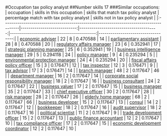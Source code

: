 #Occupation tax policy analyst
##Number skills 17
###Similar occupations:
| occupation                                                                            |   skills in this occupation |   skills that match tax policy analyst |   percentage match with tax policy analyst |   skills not in tax policy analyst |
|:--------------------------------------------------------------------------------------|----------------------------:|---------------------------------------:|-------------------------------------------:|-----------------------------------:|
| [economic adviser](economic_adviser.md)                                               |                          22 |                                      8 |                                   0.470588 |                                 14 |
| [parliamentary assistant](parliamentary_assistant.md)                                 |                          28 |                                      8 |                                   0.470588 |                                 20 |
| [regulatory affairs manager](regulatory_affairs_manager.md)                           |                          23 |                                      6 |                                   0.352941 |                                 17 |
| [strategic planning manager](strategic_planning_manager.md)                           |                          25 |                                      6 |                                   0.352941 |                                 19 |
| [business intelligence manager](business_intelligence_manager.md)                     |                          29 |                                      5 |                                   0.294118 |                                 24 |
| [policy manager](policy_manager.md)                                                   |                           9 |                                      4 |                                   0.235294 |                                  5 |
| [environmental protection manager](environmental_protection_manager.md)               |                          24 |                                      4 |                                   0.235294 |                                 20 |
| [fiscal affairs policy officer](fiscal_affairs_policy_officer.md)                     |                          15 |                                      3 |                                   0.176471 |                                 12 |
| [tax inspector](tax_inspector.md)                                                     |                          12 |                                      3 |                                   0.176471 |                                  9 |
| [tax advisor](tax_advisor.md)                                                         |                          17 |                                      3 |                                   0.176471 |                                 14 |
| [branch manager](branch_manager.md)                                                   |                          48 |                                      2 |                                   0.117647 |                                 46 |
| [department manager](department_manager.md)                                           |                          16 |                                      2 |                                   0.117647 |                                 14 |
| [corporate social responsibility manager](corporate_social_responsibility_manager.md) |                          18 |                                      2 |                                   0.117647 |                                 16 |
| [business consultant](business_consultant.md)                                         |                          24 |                                      2 |                                   0.117647 |                                 22 |
| [business valuer](business_valuer.md)                                                 |                          17 |                                      2 |                                   0.117647 |                                 15 |
| [business manager](business_manager.md)                                               |                          35 |                                      2 |                                   0.117647 |                                 33 |
| [chief executive officer](chief_executive_officer.md)                                 |                          30 |                                      2 |                                   0.117647 |                                 28 |
| [risk manager](risk_manager.md)                                                       |                          28 |                                      2 |                                   0.117647 |                                 26 |
| [elderly home manager](elderly_home_manager.md)                                       |                          68 |                                      2 |                                   0.117647 |                                 66 |
| [business developer](business_developer.md)                                           |                          15 |                                      2 |                                   0.117647 |                                 13 |
| [consul](consul.md)                                                                   |                          14 |                                      2 |                                   0.117647 |                                 12 |
| [bookkeeper](bookkeeper.md)                                                           |                          18 |                                      2 |                                   0.117647 |                                 16 |
| [audit supervisor](audit_supervisor.md)                                               |                          18 |                                      2 |                                   0.117647 |                                 16 |
| [political scientist](political_scientist.md)                                         |                          11 |                                      2 |                                   0.117647 |                                  9 |
| [trade development officer](trade_development_officer.md)                             |                          15 |                                      2 |                                   0.117647 |                                 13 |
| [public finance accountant](public_finance_accountant.md)                             |                          12 |                                      2 |                                   0.117647 |                                 10 |
| [tax compliance officer](tax_compliance_officer.md)                                   |                          17 |                                      2 |                                   0.117647 |                                 15 |
| [economic development coordinator](economic_development_coordinator.md)               |                          12 |                                      2 |                                   0.117647 |                                 10 |
